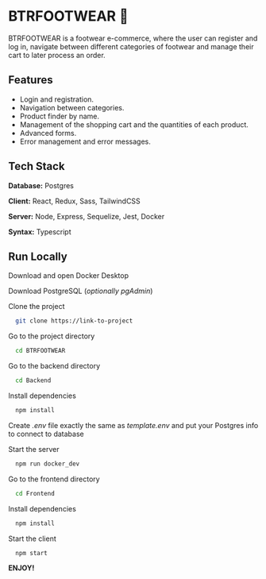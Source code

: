 # BTRFOOTWEAR 👟

BTRFOOTWEAR is a footwear e-commerce, where the user can register and log in, navigate between different categories of footwear and manage their cart to later process an order.

## Features

- Login and registration.
- Navigation between categories.
- Product finder by name.
- Management of the shopping cart and the quantities of each product.
- Advanced forms.
- Error management and error messages.

## Tech Stack

**Database:** Postgres

**Client:** React, Redux, Sass, TailwindCSS

**Server:** Node, Express, Sequelize, Jest, Docker

**Syntax:** Typescript

## Run Locally

Download and open Docker Desktop

Download PostgreSQL (_optionally pgAdmin_)

Clone the project

```bash
  git clone https://link-to-project
```

Go to the project directory

```bash
  cd BTRFOOTWEAR
```

Go to the backend directory

```bash
  cd Backend
```

Install dependencies

```bash
  npm install
```

Create _.env_ file exactly the same as _template.env_ and put your Postgres info to connect to database

Start the server

```bash
  npm run docker_dev
```

Go to the frontend directory

```bash
  cd Frontend
```

Install dependencies

```bash
  npm install
```

Start the client

```bash
  npm start
```

**ENJOY!**

